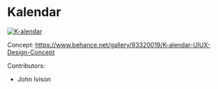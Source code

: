 #  Kalendar
[![K-alendar](https://circleci.com/gh/K-alendar/K-alendar.svg?style=svg)](https://circleci.com/gh/K-alendar)

Concept: https://www.behance.net/gallery/93320019/K-alendar-UIUX-Design-Concept


Contributors: 
- John Ivison
